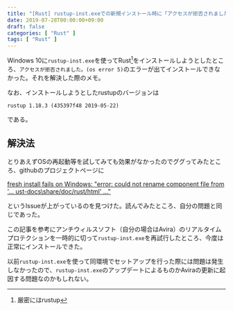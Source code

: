 ```yaml
---
title: "[Rust] rustup-inst.exeでの新規インストール時に「アクセスが拒否されました。(os error 5)」が出る時の対処法"
date: 2019-07-28T00:00:00+09:00
draft: false
categories: [ "Rust" ]
tags: [ "Rust" ]
---
```


Windows 10に`rustup-inst.exe`を使ってRust[^1]をインストールしようとしたところ、`アクセスが拒否されました。(os error 5)`のエラーが出てインストールできなかった。それを解決した際のメモ。

[^1]: 厳密にはrustup

なお、インストールしようとしたrustupのバージョンは

```
rustup 1.18.3 (435397f48 2019-05-22)
```

である。

<!--more-->

## 解決法

とりあえずOSの再起動等を試してみても効果がなかったのでググってみたところ、githubのプロジェクトページに

[fresh install fails on Windows: "error: could not rename component file from '... 
ust-docs\share/doc/rust/html' ..."](https://github.com/rust-lang/rustup/issues/1912)

というIssueが上がっているのを見つけた。読んでみたところ、自分の問題と同じであった。

この記事を参考にアンチウィルスソフト（自分の場合はAvira）のリアルタイムプロテクションを一時的に切って`rustup-inst.exe`を再試行したところ、今度は正常にインストールできた。

以前`rustup-inst.exe`を使って同環境でセットアップを行った際には問題は発生しなかったので、`rustup-inst.exe`のアップデートによるものかAviraの更新に起因する問題なのかもしれない。

